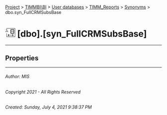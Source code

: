 #### 

[Project](../../../../index.md) > [TIMMBI\\BI](../../../index.md) > [User databases](../../index.md) > [TIMM_Reports](../index.md) > [Synonyms](Synonyms.md) > dbo.syn_FullCRMSubsBase

# ![Synonyms](../../../../Images/Synonym32.png) [dbo].[syn_FullCRMSubsBase]

---

## <a name="#properties"></a>Properties



---

###### Author:  MIS

###### Copyright 2021 - All Rights Reserved

###### Created: Sunday, July 4, 2021 9:38:37 PM

